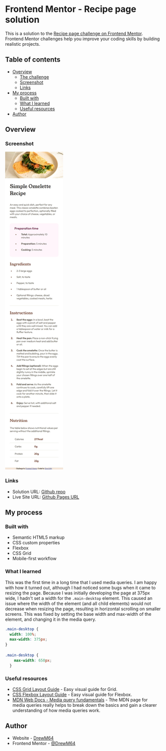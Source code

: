 # Frontend Mentor - Recipe page solution

This is a solution to the [Recipe page challenge on Frontend Mentor](https://www.frontendmentor.io/challenges/recipe-page-KiTsR8QQKm). Frontend Mentor challenges help you improve your coding skills by building realistic projects. 

## Table of contents

- [Overview](#overview)
  - [The challenge](#the-challenge)
  - [Screenshot](#screenshot)
  - [Links](#links)
- [My process](#my-process)
  - [Built with](#built-with)
  - [What I learned](#what-i-learned)
  - [Useful resources](#useful-resources)
- [Author](#author)

## Overview

### Screenshot

![Solution preview for the Recipe page coding challenge](./recipe%20solution.jpeg)

### Links

- Solution URL: [Github repo](https://github.com/DrewM64/recipe-page)
- Live Site URL: [Github Pages URL](https://drewm64.github.io/recipe-page/)

## My process

### Built with

- Semantic HTML5 markup
- CSS custom properties
- Flexbox
- CSS Grid
- Mobile-first workflow

### What I learned

This was the first time in a long time that I used media queries. I am happy with how it turned out, although I had noticed some bugs when it came to resizing the page. Because I was initially developing the page at 375px wide, I hadn't set a width for the `.main-desktop` element. This caused an issue where the width of the element (and all child elements) would not decrease when resizing the page, resulting in horizontal scrolling on smaller screens. This was fixed by setting the base width and max-width of the element, and changing it in the media query. 

```css
.main-desktop {
  width: 100%;
  max-width: 375px;
}

.main-desktop {
    max-width: 650px;
  }
```

### Useful resources

- [CSS Grid Layout Guide](https://css-tricks.com/snippets/css/complete-guide-grid/) - Easy visual guide for Grid.
- [CSS Flexbox Layout Guide](https://css-tricks.com/snippets/css/a-guide-to-flexbox/) - Easy visual guide for Flexbox.
- [MDN Web Docs - Media query fundamentals](https://developer.mozilla.org/en-US/docs/Learn_web_development/Core/CSS_layout/Media_queries) - Tthe MDN page for media queries really helps to break down the basics and gain a clearer understanding of how media queries work. 

## Author

- Website - [DrewM64](https://github.com/DrewM64)
- Frontend Mentor - [@DrewM64](https://www.frontendmentor.io/profile/DrewM64)
